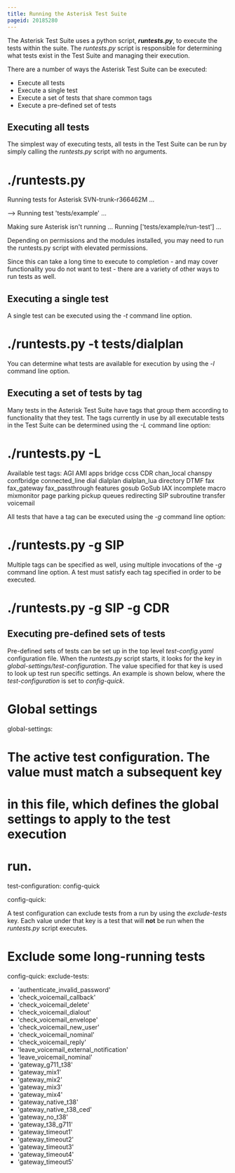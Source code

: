 ```yaml
---
title: Running the Asterisk Test Suite
pageid: 20185280
---
```


The Asterisk Test Suite uses a python script, ***runtests.py***, to execute the tests within the suite. The *runtests.py* script is responsible for determining what tests exist in the Test Suite and managing their execution. 


There are a number of ways the Asterisk Test Suite can be executed:


* Execute all tests
* Execute a single test
* Execute a set of tests that share common tags
* Execute a pre-defined set of tests


Executing all tests
-------------------


The simplest way of executing tests, all tests in the Test Suite can be run by simply calling the *runtests.py* script with no arguments.



# ./runtests.py

Running tests for Asterisk SVN-trunk-r366462M
 ...

--> Running test 'tests/example' ...

Making sure Asterisk isn't running ...
Running ['tests/example/run-test'] ...


Depending on permissions and the modules installed, you may need to run the runtests.py script with elevated permissions.


Since this can take a long time to execute to completion - and may cover functionality you do not want to test - there are a variety of other ways to run tests as well.


Executing a single test
-----------------------


A single test can be executed using the *-t* command line option.



# ./runtests.py -t tests/dialplan


You can determine what tests are available for execution by using the *-l* command line option.


Executing a set of tests by tag
-------------------------------


Many tests in the Asterisk Test Suite have tags that group them according to functionality that they test. The tags currently in use by all executable tests in the Test Suite can be determined using the *-L* command line option:



# ./runtests.py -L
Available test tags:
 AGI AMI apps 
 bridge ccss CDR 
 chan\_local chanspy confbridge 
 connected\_line dial dialplan 
 dialplan\_lua directory DTMF 
 fax fax\_gateway fax\_passthrough
 features gosub GoSub 
 IAX incomplete macro 
 mixmonitor page parking 
 pickup queues redirecting 
 SIP subroutine transfer
 voicemail 

All tests that have a tag can be executed using the *-g* command line option:



# ./runtests.py -g SIP

Multiple tags can be specified as well, using multiple invocations of the *-g* command line option. A test must satisfy each tag specified in order to be executed.



# ./runtests.py -g SIP -g CDR

Executing pre-defined sets of tests
-----------------------------------


Pre-defined sets of tests can be set up in the top level *test-config.yaml* configuration file. When the *runtests.py* script starts, it looks for the key in *global-settings/test-configuration*. The value specified for that key is used to look up test run specific settings. An example is shown below, where the *test-configuration* is set to *config-quick*.




# Global settings
global-settings:
 # The active test configuration. The value must match a subsequent key
 # in this file, which defines the global settings to apply to the test execution
 # run.
 test-configuration: config-quick

config-quick:


A test configuration can exclude tests from a run by using the *exclude-tests* key. Each value under that key is a test that will **not** be run when the *runtests.py* script executes.




# Exclude some long-running tests
config-quick:
 exclude-tests:
 - 'authenticate\_invalid\_password'
 - 'check\_voicemail\_callback'
 - 'check\_voicemail\_delete'
 - 'check\_voicemail\_dialout'
 - 'check\_voicemail\_envelope'
 - 'check\_voicemail\_new\_user'
 - 'check\_voicemail\_nominal'
 - 'check\_voicemail\_reply'
 - 'leave\_voicemail\_external\_notification'
 - 'leave\_voicemail\_nominal'
 - 'gateway\_g711\_t38'
 - 'gateway\_mix1'
 - 'gateway\_mix2'
 - 'gateway\_mix3'
 - 'gateway\_mix4'
 - 'gateway\_native\_t38'
 - 'gateway\_native\_t38\_ced'
 - 'gateway\_no\_t38'
 - 'gateway\_t38\_g711'
 - 'gateway\_timeout1'
 - 'gateway\_timeout2'
 - 'gateway\_timeout3'
 - 'gateway\_timeout4'
 - 'gateway\_timeout5'


